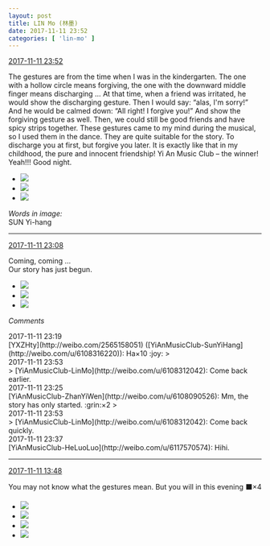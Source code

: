 ```yaml
---
layout: post
title: LIN Mo (林墨)
date: 2017-11-11 23:52
categories: [ 'lin-mo' ]
---
```


<div class="weibo-info">
  <a href="https://weibo.com/6108312042/FuEiBu6BR">2017-11-11 23:52</a>
</div>

The gestures are from the time when I was in the kindergarten. The one with a hollow circle means forgiving, the one with the downward middle finger means discharging … At that time, when a friend was irritated, he would show the discharging gesture. Then I would say: “alas, I'm sorry!” And he would be calmed down: “All right! I forgive you!” And show the forgiving gesture as well. Then, we could still be good friends and have spicy strips together. These gestures came to my mind during the musical, so I used them in the dance. They are quite suitable for the story. To discharge you at first, but forgive you later. It is exactly like that in my childhood, the pure and innocent friendship! Yi An Music Club – the winner! Yeah!!! Good night.

<!-- more -->

<ul class="weibo-pic-list-1">
  <li class="weibo-pic">
    <a href="https://wx3.sinaimg.cn/mw690/006FnQZYly1flekzbuvmuj31491zkx6p.jpg"><img src="http://wx3.sinaimg.cn/thumb150/006FnQZYly1flekzbuvmuj31491zkx6p.jpg" /></a>
  </li>
  <li class="weibo-pic">
    <a href="https://wx3.sinaimg.cn/mw690/006FnQZYly1flekzd5pvyj31491zku0x.jpg"><img src="http://wx3.sinaimg.cn/thumb150/006FnQZYly1flekzd5pvyj31491zku0x.jpg" /></a>
  </li>
  <li class="weibo-pic">
    <a href="https://wx1.sinaimg.cn/mw690/006FnQZYly1flekz9fhvoj31zk149tts.jpg"><img src="http://wx1.sinaimg.cn/thumb150/006FnQZYly1flekz9fhvoj31zk149tts.jpg" /></a>
  </li>
</ul>

*Words in image:*  
SUN Yi-hang

---

<div class="weibo-info">
  <a href="https://weibo.com/6108312042/FuE0X1G3X">2017-11-11 23:08</a>
</div>

Coming, coming …  
Our story has just begun. 

<ul class="weibo-pic-list-1">
  <li class="weibo-pic">
    <a href="https://wx1.sinaimg.cn/mw690/006FnQZYly1flejq43t0lj314a1zke82.jpg"><img src="http://wx1.sinaimg.cn/thumb150/006FnQZYly1flejq43t0lj314a1zke82.jpg" /></a>
  </li>
  <li class="weibo-pic">
    <a href="https://wx2.sinaimg.cn/mw690/006FnQZYly1flejq2c58jj314a1zkkjm.jpg"><img src="http://wx2.sinaimg.cn/thumb150/006FnQZYly1flejq2c58jj314a1zkkjm.jpg" /></a>
  </li>
  <li class="weibo-pic">
    <a href="https://wx3.sinaimg.cn/mw690/006FnQZYly1flejq5kyerj314a1zkkjm.jpg"><img src="http://wx3.sinaimg.cn/thumb150/006FnQZYly1flejq5kyerj314a1zkkjm.jpg" /></a>
  </li>
</ul>

*Comments*

<div class="weibo-info">2017-11-11 23:19</div>
[YXZHty](http://weibo.com/2565158051) ([YiAnMusicClub-SunYiHang](http://weibo.com/u/6108316220)): Ha×10 :joy:
> <div class="weibo-info">2017-11-11 23:53</div>
> [YiAnMusicClub-LinMo](http://weibo.com/u/6108312042): Come back earlier.

<div class="weibo-info">2017-11-11 23:25</div>
[YiAnMusicClub-ZhanYiWen](http://weibo.com/u/6108090526): Mm, the story has only started. :grin:×2
> <div class="weibo-info">2017-11-11 23:53</div>
> [YiAnMusicClub-LinMo](http://weibo.com/u/6108312042): Come back quickly.

<div class="weibo-info">2017-11-11 23:37</div>
[YiAnMusicClub-HeLuoLuo](http://weibo.com/u/6117570574): Hihi.

---

<div class="weibo-info">
  <a href="https://weibo.com/6108312042/FuAlCBUMt">2017-11-11 13:48</a>
</div>

You may not know what the gestures mean. But you will in this evening ⬛️×4

<ul class="weibo-pic-list-2">
  <li class="weibo-pic">
    <a href="https://wx1.sinaimg.cn/mw690/006FnQZYly1fle3jyponyj32c02c0u0x.jpg"><img src="http://wx1.sinaimg.cn/thumb150/006FnQZYly1fle3jyponyj32c02c0u0x.jpg" /></a>
  </li>
  <li class="weibo-pic">
    <a href="https://wx3.sinaimg.cn/mw690/006FnQZYly1fle3jxnijoj32c02c0kjl.jpg"><img src="http://wx3.sinaimg.cn/thumb150/006FnQZYly1fle3jxnijoj32c02c0kjl.jpg" /></a>
  </li>
  <li class="weibo-pic">
    <a href="https://wx3.sinaimg.cn/mw690/006FnQZYly1fle3jzw4o0j32c02c0qv5.jpg"><img src="http://wx3.sinaimg.cn/thumb150/006FnQZYly1fle3jzw4o0j32c02c0qv5.jpg" /></a>
  </li>
  <li class="weibo-pic">
    <a href="https://wx1.sinaimg.cn/mw690/006FnQZYly1fle3k1rw8qj32c02c0x6p.jpg"><img src="http://wx1.sinaimg.cn/thumb150/006FnQZYly1fle3k1rw8qj32c02c0x6p.jpg" /></a>
  </li>
</ul>
